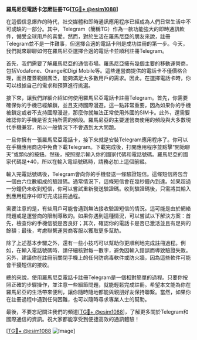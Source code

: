 **羅馬尼亞電話卡怎麽註冊TG[[TG💪+ @esim1088](https://t.me/s/esim1088)]**

在這個信息爆炸的時代，社交媒體和即時通訊應用程序已經成為人們日常生活中不可或缺的一部分。其中，Telegram（簡稱TG）作為一款功能強大的即時通訊軟件，備受全球用戶的喜愛。然而，對於生活在羅馬尼亞的朋友來說，註冊Telegram並不是一件難事，但選擇合適的電話卡則是成功註冊的第一步。今天，我們就來聊聊如何在羅馬尼亞選擇合適的電話卡並順利註冊Telegram。

首先，我們需要了解羅馬尼亞的通信市場。羅馬尼亞擁有幾個主要的移動運營商，包括Vodafone、Orange和Digi Mobile等。這些運營商提供的電話卡不僅價格合理，而且覆蓋範圍廣泛，能夠滿足大多數用戶的需求。因此，在選擇電話卡時，你可以根據自己的需求和預算進行挑選。

接下來，讓我們詳細介紹如何使用羅馬尼亞電話卡註冊Telegram。首先，你需要確保你的手機已經解鎖，並且支持國際漫遊。這一點非常重要，因為如果你的手機被鎖定或者不支持國際漫遊，那麼你就無法正常使用外國的SIM卡。此外，還需要確認你的手機是否支持所需的頻段。羅馬尼亞的主要運營商使用的頻段與大多數現代手機兼容，所以一般情況下不會遇到太大問題。

一旦你擁有一張羅馬尼亞電話卡，接下來就是安裝Telegram應用程序了。你可以在手機應用商店中免費下載Telegram。下載完成後，打開應用程序並點擊“開始聊天”或類似的按鈕。然後，按照提示輸入你的國家代碼和電話號碼。羅馬尼亞的國家代碼是+40，所以在輸入電話號碼時，請務必加上這個前綴。

輸入完電話號碼後，Telegram會向你的手機發送一條驗證短信。這條短信將包含一個由六位數組成的驗證碼。通常情況下，這條短信會在幾秒鐘內到達。如果超過一分鐘仍未收到短信，你可以嘗試重新發送驗證碼。收到驗證碼後，只需將其輸入到應用程序中即可完成註冊過程。

需要注意的是，有些用戶可能會遇到無法接收驗證短信的情況。這可能是由於網絡問題或是運營商的限制導致的。如果你遇到這種情況，可以嘗試以下解決方案：首先，檢查你的手機信號是否良好；其次，確認你的電話卡是否已激活並且有足夠的餘額；最後，考慮聯繫運營商客服以獲取更多幫助。

除了上述基本步驟之外，還有一些小技巧可以幫助你更順利地完成註冊過程。例如，在輸入電話號碼時，請仔細核對每一數字，避免因輸入錯誤而導致驗證失敗。另外，建議你在註冊前關閉手機上的任何防病毒軟件或防火牆，因為這些軟件可能會干擾短信的接收。

總的來說，使用羅馬尼亞電話卡註冊Telegram是一個相對簡單的過程。只要你按照正確的步驟操作，並注意一些細節問題，就能輕鬆完成註冊。希望本文能為你在羅馬尼亞的生活帶來便利，讓你隨時隨地都能與親朋好友保持聯繫。當然，如果你在註冊過程中遇到任何困難，也可以隨時尋求專業人士的幫助。

最後，不要忘記關注我們的頻道[[TG💪+ @esim1088](https://t.me/s/esim1088)]，了解更多關於Telegram和國際通信的資訊。祝大家都能享受到便捷高效的通訊體驗！

[[TG💪+ @esim1088](https://t.me/s/esim1088) ![Image](https://i.postimg.cc/4NQfJmqS/Snipaste-2025-05-13-00-14-12.png)]